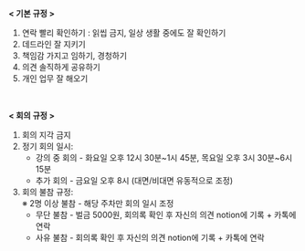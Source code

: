 **< 기본 규정 >**
1. 연락 빨리 확인하기 : 읽씹 금지, 일상 생활 중에도 잘 확인하기
2. 데드라인 잘 지키기
3. 책임감 가지고 임하기, 경청하기
4. 의견 솔직하게 공유하기
5. 개인 업무 잘 해오기
</br>

**< 회의 규정 >**
1. 회의 지각 금지
2. 정기 회의 일시:<br>
     - 강의 중 회의 - 화요일 오후 12시 30분\~1시 45분, 목요일 오후 3시 30분\~6시 15분<br>
     - 추가 회의 - 금요일 오후 8시 (대면/비대면 유동적으로 조정)
3. 회의 불참 규정:<br>
     ※ 2명 이상 불참 - 해당 주차만 회의 일시 조정
     - 무단 불참 - 벌금 5000원, 회의록 확인 후 자신의 의견 notion에 기록 + 카톡에 연락<br>
     - 사유 불참 - 회의록 확인 후 자신의 의견 notion에 기록 + 카톡에 연락<br>
     
